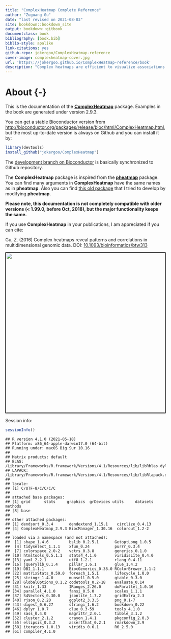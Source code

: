 ```yaml
--- 
title: "ComplexHeatmap Complete Reference"
author: "Zuguang Gu"
date: "last revised on 2021-08-03"
site: bookdown::bookdown_site
output: bookdown::gitbook
documentclass: book
bibliography: [book.bib]
biblio-style: apalike
link-citations: yes
github-repo: jokergoo/ComplexHeatmap-reference
cover-image: complexheatmap-cover.jpg
url: 'https\://jokergoo.github.io/ComplexHeatmap-reference/book'
description: "Complex heatmaps are efficient to visualize associations between different sources of data sets and reveal potential patterns. Here the ComplexHeatmap R package provides a highly flexible way to arrange multiple heatmaps and supports various annotation graphics. This book is the complete reference to ComplexHeatmap pacakge."
---
```


# About {-}

This is the documentation of the
[**ComplexHeatmap**](https://github.com/jokergoo/ComplexHeatmap) package. Examples in the book
are generated under version 2.9.3.

You can get a stable Bioconductor version from http://bioconductor.org/packages/release/bioc/html/ComplexHeatmap.html, but the most up-to-date version is always on Github and you can install it by:


```r
library(devtools)
install_github("jokergoo/ComplexHeatmap")
```

The [development branch on Bioconductor](http://bioconductor.org/packages/devel/bioc/html/ComplexHeatmap.html) is
basically synchronized to Github repository. 

The **ComplexHeatmap** package is inspired from the [**pheatmap**](https://CRAN.R-project.org/package=pheatmap) package. You can find many arguments in **ComplexHeatmap** have the same names as in **pheatmap**. Also you
can find [this old package](https://github.com/jokergoo/pheatmap2) that I tried to develop by modifying **pheatmap**.

**Please note, this documentation is not completely compatible with older versions (< 1.99.0, before
Oct, 2018), but the major functionality keeps the same.**

If you use **ComplexHeatmap** in your publications, I am appreciated if you can cite:

Gu, Z. (2016) Complex heatmaps reveal patterns and correlations in multidimensional genomic data.
DOI: [10.1093/bioinformatics/btw313](https://doi.org/10.1093/bioinformatics/btw313)


<img src="complexheatmap-cover.jpg" style="width:500px;border:2px solid black;" />



Session info:


```r
sessionInfo()
```

```
## R version 4.1.0 (2021-05-18)
## Platform: x86_64-apple-darwin17.0 (64-bit)
## Running under: macOS Big Sur 10.16
## 
## Matrix products: default
## BLAS:   /Library/Frameworks/R.framework/Versions/4.1/Resources/lib/libRblas.dylib
## LAPACK: /Library/Frameworks/R.framework/Versions/4.1/Resources/lib/libRlapack.dylib
## 
## locale:
## [1] C/UTF-8/C/C/C/C
## 
## attached base packages:
## [1] grid      stats     graphics  grDevices utils     datasets  methods  
## [8] base     
## 
## other attached packages:
## [1] dendsort_0.3.4       dendextend_1.15.1    circlize_0.4.13     
## [4] ComplexHeatmap_2.9.3 BiocManager_1.30.16  colorout_1.2-2      
## 
## loaded via a namespace (and not attached):
##  [1] shape_1.4.6         bslib_0.2.5.1       GetoptLong_1.0.5   
##  [4] tidyselect_1.1.1    xfun_0.24           purrr_0.3.4        
##  [7] colorspace_2.0-2    vctrs_0.3.8         generics_0.1.0     
## [10] htmltools_0.5.1.1   stats4_4.1.0        viridisLite_0.4.0  
## [13] yaml_2.2.1          utf8_1.2.1          rlang_0.4.11       
## [16] jquerylib_0.1.4     pillar_1.6.1        glue_1.4.2         
## [19] DBI_1.1.1           BiocGenerics_0.38.0 RColorBrewer_1.1-2 
## [22] matrixStats_0.59.0  foreach_1.5.1       lifecycle_1.0.0    
## [25] stringr_1.4.0       munsell_0.5.0       gtable_0.3.0       
## [28] GlobalOptions_0.1.2 codetools_0.2-18    evaluate_0.14      
## [31] knitr_1.33          IRanges_2.26.0      doParallel_1.0.16  
## [34] parallel_4.1.0      fansi_0.5.0         scales_1.1.1       
## [37] S4Vectors_0.30.0    jsonlite_1.7.2      gridExtra_2.3      
## [40] rjson_0.2.20        ggplot2_3.3.5       png_0.1-7          
## [43] digest_0.6.27       stringi_1.6.2       bookdown_0.22      
## [46] dplyr_1.0.7         clue_0.3-59         tools_4.1.0        
## [49] sass_0.4.0          magrittr_2.0.1      tibble_3.1.2       
## [52] cluster_2.1.2       crayon_1.4.1        pkgconfig_2.0.3    
## [55] ellipsis_0.3.2      assertthat_0.2.1    rmarkdown_2.9      
## [58] iterators_1.0.13    viridis_0.6.1       R6_2.5.0           
## [61] compiler_4.1.0
```

